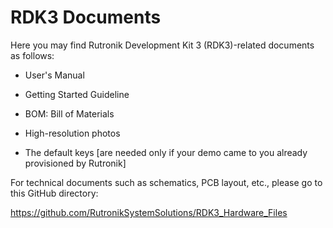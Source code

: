 # RDK3 Documents

Here you may find Rutronik Development Kit 3 (RDK3)-related documents as follows:

- User's Manual

- Getting Started Guideline

- BOM: Bill of Materials

- High-resolution photos

- The default keys [are needed only if your demo came to you already provisioned by Rutronik]

  

For technical documents such as schematics, PCB layout, etc., please go to this GitHub directory:

https://github.com/RutronikSystemSolutions/RDK3_Hardware_Files



